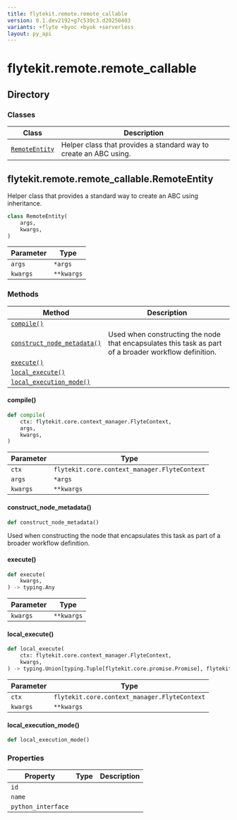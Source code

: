 ```yaml
---
title: flytekit.remote.remote_callable
version: 0.1.dev2192+g7c539c3.d20250403
variants: +flyte +byoc +byok +serverless
layout: py_api
---
```


# flytekit.remote.remote_callable

## Directory

### Classes

| Class | Description |
|-|-|
| [`RemoteEntity`](.././flytekit.remote.remote_callable#flytekitremoteremote_callableremoteentity) | Helper class that provides a standard way to create an ABC using. |

## flytekit.remote.remote_callable.RemoteEntity

Helper class that provides a standard way to create an ABC using
inheritance.


```python
class RemoteEntity(
    args,
    kwargs,
)
```
| Parameter | Type |
|-|-|
| `args` | ``*args`` |
| `kwargs` | ``**kwargs`` |

### Methods

| Method | Description |
|-|-|
| [`compile()`](#compile) |  |
| [`construct_node_metadata()`](#construct_node_metadata) | Used when constructing the node that encapsulates this task as part of a broader workflow definition. |
| [`execute()`](#execute) |  |
| [`local_execute()`](#local_execute) |  |
| [`local_execution_mode()`](#local_execution_mode) |  |


#### compile()

```python
def compile(
    ctx: flytekit.core.context_manager.FlyteContext,
    args,
    kwargs,
)
```
| Parameter | Type |
|-|-|
| `ctx` | `flytekit.core.context_manager.FlyteContext` |
| `args` | ``*args`` |
| `kwargs` | ``**kwargs`` |

#### construct_node_metadata()

```python
def construct_node_metadata()
```
Used when constructing the node that encapsulates this task as part of a broader workflow definition.


#### execute()

```python
def execute(
    kwargs,
) -> typing.Any
```
| Parameter | Type |
|-|-|
| `kwargs` | ``**kwargs`` |

#### local_execute()

```python
def local_execute(
    ctx: flytekit.core.context_manager.FlyteContext,
    kwargs,
) -> typing.Union[typing.Tuple[flytekit.core.promise.Promise], flytekit.core.promise.Promise, flytekit.core.promise.VoidPromise, NoneType]
```
| Parameter | Type |
|-|-|
| `ctx` | `flytekit.core.context_manager.FlyteContext` |
| `kwargs` | ``**kwargs`` |

#### local_execution_mode()

```python
def local_execution_mode()
```
### Properties

| Property | Type | Description |
|-|-|-|
| `id` |  |  |
| `name` |  |  |
| `python_interface` |  |  |

